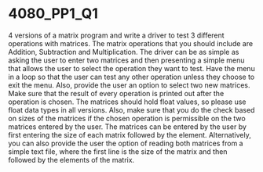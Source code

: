# 4080_PP1_Q1
4 versions of a matrix program and write a driver to test 3 different operations with matrices.  The matrix operations that you should include are Addition, Subtraction and Multiplication. The driver can be as simple as asking the user to enter two matrices and then presenting a simple menu that allows the user to select the operation they want to test. Have the menu in a loop so that the user can test any other operation unless they choose to exit the menu. Also, provide the user an option to select two new matrices. Make sure that the result of every operation is printed out after the operation is chosen. The matrices should hold float values, so please use float data types in all versions. Also, make sure that you do the check based on sizes of the matrices if the chosen operation is permissible on the two matrices entered by the user. The matrices can be entered by the user by first entering the size of each matrix followed by the element. Alternatively, you can also provide the user the option of reading both matrices from a simple text file, where the first line is the size of the matrix and then followed by the elements of the matrix.
